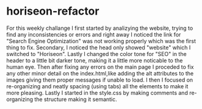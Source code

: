 # horiseon-refactor
For this weekly challange I first started by analizying the website, trying to find any inconsistencies or errors and right away I noticed the link for "Search Engine Optimization" was not working properly which was the first thing to fix. Secondary, I noticed the head only showed "website" which I switched to "Horiseon". Lastly I changed the color tone for "SEO" in the header to a little bit darker tone, making it a little more noticable to the human eye. 
Then after fixing any errors on the main page I proceded to fix any other minor detail on the index.html,like adding the alt attributes to the images giving them proper messages if unable to load. I then I focused on re-organizing and neatly spacing (using tabs) all the elements to make it more pleasing. 
Lastly I started in the style.css by making comments and re-organizing the structure making it semantic. 

